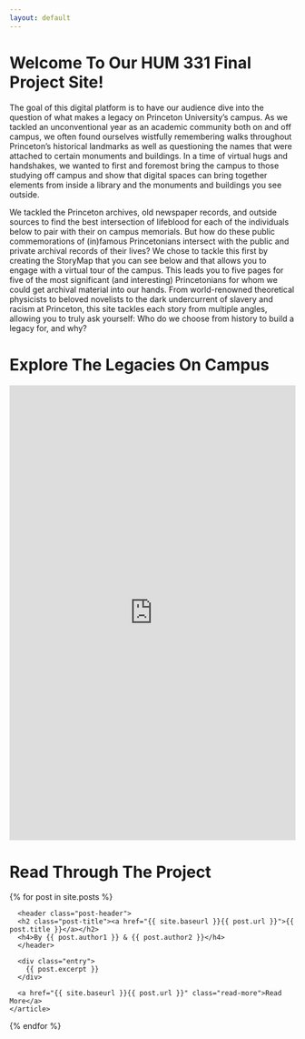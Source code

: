 ```yaml
---
layout: default
---
```


# Welcome To Our HUM 331 Final Project Site! #
The goal of this digital platform is to have our audience dive into the question of what makes a legacy on Princeton University’s campus. As we tackled an unconventional year as an academic community both on and off campus, we often found ourselves wistfully remembering walks throughout Princeton’s historical landmarks as well as questioning the names that were attached to certain monuments and buildings. In a time of virtual hugs and handshakes, we wanted to first and foremost bring the campus to those studying off campus and show that digital spaces can bring together elements from inside a library and the monuments and buildings you see outside.

We tackled the Princeton archives, old newspaper records, and outside sources to find the best intersection of lifeblood for each of the individuals below to pair with their on campus memorials. But how do these public commemorations of (in)famous Princetonians intersect with the public and private archival records of their lives? We chose to tackle this first by creating the StoryMap that you can see below and that allows you to engage with a virtual tour of the campus. This leads you to five pages for five of the most significant (and interesting) Princetonians for whom we could get archival material into our hands. From world-renowned theoretical physicists to beloved novelists to the dark undercurrent of slavery and racism at Princeton, this site tackles each story from multiple angles, allowing you to truly ask yourself: Who do we choose from history to build a legacy for, and why?

# Explore The Legacies On Campus #
<iframe src="https://uploads.knightlab.com/storymapjs/c8110923c34d5ea5480530eebcafc33c/princeton-lives-and-legacies/index.html" frameborder="0" width="100%" height="800"></iframe>

# Read Through The Project #
<div class="posts">
  {% for post in site.posts %}
    <article class="post">

      <header class="post-header">
      <h2 class="post-title"><a href="{{ site.baseurl }}{{ post.url }}">{{ post.title }}</a></h2>
      <h4>By {{ post.author1 }} & {{ post.author2 }}</h4>
      </header>

      <div class="entry">
        {{ post.excerpt }}
      </div>

      <a href="{{ site.baseurl }}{{ post.url }}" class="read-more">Read More</a>
    </article>
  {% endfor %}
</div>
